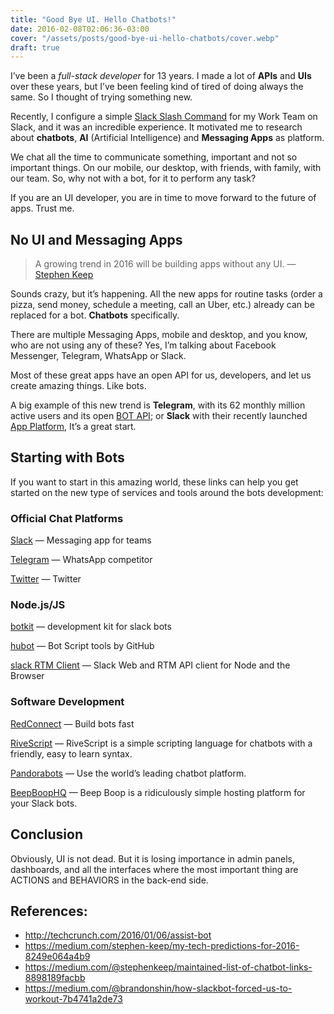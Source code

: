 ```yaml
---
title: "Good Bye UI. Hello Chatbots!"
date: 2016-02-08T02:06:36-03:00
cover: "/assets/posts/good-bye-ui-hello-chatbots/cover.webp"
draft: true
---
```


I’ve been a _full-stack developer_ for 13 years. I made a lot of **APIs** and **UIs** over these years, but I’ve been feeling kind of tired of doing always the same. So I thought of trying something new.

Recently, I configure a simple [Slack Slash Command](https://api.slack.com/slash-commands) for my Work Team on Slack, and it was an incredible experience. It motivated me to research about **chatbots**, **AI** (Artificial Intelligence) and **Messaging Apps** as platform.

We chat all the time to communicate something, important and not so important things. On our mobile, our desktop, with friends, with family, with our team. So, why not with a bot, for it to perform any task?

If you are an UI developer, you are in time to move forward to the future of apps. Trust me.

## No UI and Messaging Apps

> A growing trend in 2016 will be building apps without any UI. — [Stephen Keep](https://medium.com/@stephenkeep)

Sounds crazy, but it’s happening. All the new apps for routine tasks (order a pizza, send money, schedule a meeting, call an Uber, etc.) already can be replaced for a bot. **Chatbots** specifically.

There are multiple Messaging Apps, mobile and desktop, and you know, who are not using any of these? Yes, I’m talking about Facebook Messenger, Telegram, WhatsApp or Slack.

Most of these great apps have an open API for us, developers, and let us create amazing things. Like bots.

A big example of this new trend is **Telegram**, with its 62 monthly million active users and its open [BOT API](https://core.telegram.org/bots); or **Slack** with their recently launched [App Platform](https://medium.com/slack-developer-blog/launch-platform-114754258b91), It’s a great start.

## Starting with Bots

If you want to start in this amazing world, these links can help you get started on the new type of services and tools around the bots development:

### Official Chat Platforms

[Slack](https://slack.com/apps/build) — Messaging app for teams

[Telegram](https://telegram.org/blog/bot-revolution) — WhatsApp competitor

[Twitter](https://dev.twitter.com/rest/public) — Twitter

### Node.js/JS

[botkit](http://howdy.ai/botkit/) — development kit for slack bots

[hubot](https://hubot.github.com/) — Bot Script tools by GitHub

[slack RTM Client](https://github.com/smallwins/slack) — Slack Web and RTM API client for Node and the Browser

### Software Development

[RedConnect](https://www.redconnect.io/) — Build bots fast

[RiveScript](https://www.rivescript.com/) — RiveScript is a simple scripting language for chatbots with a friendly, easy to learn syntax.

[Pandorabots](http://www.pandorabots.com/) — Use the world’s leading chatbot platform.

[BeepBoopHQ](https://beepboophq.com/) — Beep Boop is a ridiculously simple hosting platform for your Slack bots.

## Conclusion

Obviously, UI is not dead. But it is losing importance in admin panels, dashboards, and all the interfaces where the most important thing are ACTIONS and BEHAVIORS in the back-end side.

## References:

- http://techcrunch.com/2016/01/06/assist-bot
- https://medium.com/stephen-keep/my-tech-predictions-for-2016-8249e064a4b9
- https://medium.com/@stephenkeep/maintained-list-of-chatbot-links-8898189facbb
- https://medium.com/@brandonshin/how-slackbot-forced-us-to-workout-7b4741a2de73
